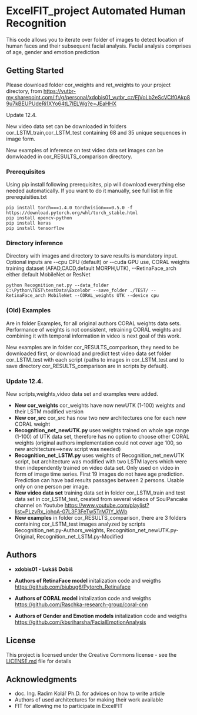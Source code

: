 # ExcelFIT_project Automated Human Recognition

This code allows you to iterate over folder of images to detect location of human faces and their subsequent facial analysis. Facial analysis comprises of age, gender and emotion prediction  

## Getting Started

Please download folder cor_weights and ret_weights to your project directory, from https://vutbr-my.sharepoint.com/:f:/g/personal/xdobis01_vutbr_cz/EjVoLb2eScVClf0Akp89u7kBEUPUdeRi1XYo64tL7lELWg?e=JEaHHX

Update 12.4.

New video data set can be downloaded in folders cor_LSTM_train,cor_LSTM_test containing 68 and 35 unique sequences in image form. 

New examples of inference on test video data set images can be donwloaded in cor_RESULTS_comparison directory.

### Prerequisites

Using pip install following prerequisites, pip will download everything else needed automatically. If you want to do it manually, see full list in file prerequisities.txt

```
pip install torch===1.4.0 torchvision===0.5.0 -f https://download.pytorch.org/whl/torch_stable.html
pip install opencv-python
pip install keras
pip install tensorflow
```

### Directory inference 

Directory with images and directory to save results is mandatory input. Optional inputs are --cpu CPU (default) or --cuda GPU use, CORAL weights training dataset (AFAD,CACD,default MORPH,UTK), --RetinaFace_arch either default MobileNet or ResNet

```
python Recognition_net.py --data_folder C:\Python\TEST\testData\Excelobr --save_folder ./TEST/ --RetinaFace_arch MobileNet --CORAL_weights UTK --device cpu

```
### (Old) Examples 

Are in folder Examples, for all original authors CORAL weights data sets. Performance of weights is not consistent, retraining CORAL weights and combining it with temporal information in video is next goal of this work.

New examples are in folder cor_RESULTS_comparison, they need to be downloaded first, or download and predict test video data set folder cor_LSTM_test with each script (paths to images in cor_LSTM_test and to save directory cor_RESULTS_comparison are in scripts by default).

### Update 12.4.

New scripts,weights,video data set and examples were added.
* **New cor_weights** cor_weights have now newUTK (1-100) weights and their LSTM modified version
* **New cor_src** cor_src has now two new architectures one for each new CORAL weight
* **Recognition_net_newUTK.py** uses weights trained on whole age range (1-100) of UTK data set, therefore has no option to choose other CORAL weights (original authors implementation could not cover age 100, so new architecture==>new script was needed)
* **Recognition_net_LSTM.py** uses weights of Recognition_net_newUTK script, but architecture was modified with two LSTM layers which were then independently trained on video data set. Only used on video in form of image time series. First 19 images do not have age prediction. Prediction can have bad results passages between 2 persons. Usable only on one person per image.
* **New video data set** training data set in folder cor_LSTM_train and test data set in cor_LSTM_test, created from several videos of SoulPancake channel on Youtube https://www.youtube.com/playlist?list=PLzvRx_johoA-07L3F3FeTw5TrM7IY_kWb
* **New examples** in folder cor_RESULTS_comparison, there are 3 folders containing cor_LSTM_test images analyzed by scripts Recognition_net.py-Authors_weights, Recognition_net_newUTK.py-Original, Recognition_net_LSTM.py-Modified

## Authors

* **xdobis01 - Lukáš Dobiš** 

* **Authors of RetinaFace model** initalization code and weigths https://github.com/biubug6/Pytorch_Retinaface
* **Authors of CORAL model** initalization code and weigths https://github.com/Raschka-research-group/coral-cnn
* **Authors of Gender and Emotion models** initalization code and weigths https://github.com/kbsriharsha/FacialEmotionAnalysis

    
## License

This project is licensed under the Creative Commons license - see the [LICENSE.md](LICENSE.md) file for details

## Acknowledgments

* doc. Ing. Radim Kolář Ph.D. for advices on how to write article
* Authors of used architectures for making their work available
* FIT for allowing me to participate in ExcelFIT

